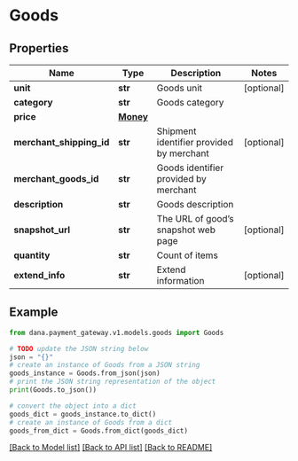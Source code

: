 # Goods


## Properties

Name | Type | Description | Notes
------------ | ------------- | ------------- | -------------
**unit** | **str** | Goods unit | [optional] 
**category** | **str** | Goods category | 
**price** | [**Money**](Money.md) |  | 
**merchant_shipping_id** | **str** | Shipment identifier provided by merchant | [optional] 
**merchant_goods_id** | **str** | Goods identifier provided by merchant | 
**description** | **str** | Goods description | 
**snapshot_url** | **str** | The URL of good’s snapshot web page | [optional] 
**quantity** | **str** | Count of items | 
**extend_info** | **str** | Extend information | [optional] 

## Example

```python
from dana.payment_gateway.v1.models.goods import Goods

# TODO update the JSON string below
json = "{}"
# create an instance of Goods from a JSON string
goods_instance = Goods.from_json(json)
# print the JSON string representation of the object
print(Goods.to_json())

# convert the object into a dict
goods_dict = goods_instance.to_dict()
# create an instance of Goods from a dict
goods_from_dict = Goods.from_dict(goods_dict)
```
[[Back to Model list]](../README.md#documentation-for-models) [[Back to API list]](../README.md#documentation-for-api-endpoints) [[Back to README]](../README.md)


